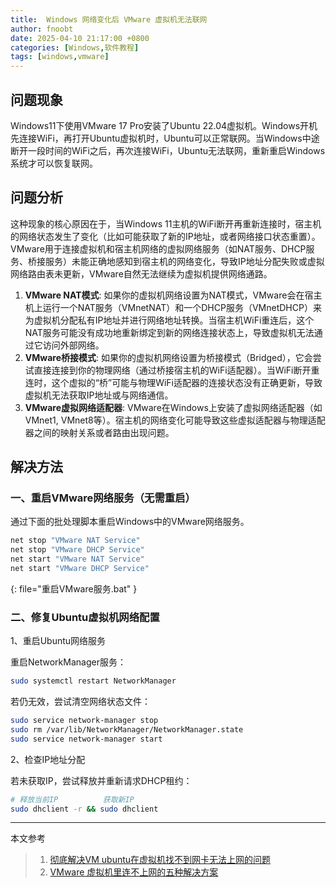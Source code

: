 ```yaml
---
title:  Windows 网络变化后 VMware 虚拟机无法联网
author: fnoobt
date: 2025-04-10 21:17:00 +0800
categories: [Windows,软件教程]
tags: [windows,vmware]
---
```


## 问题现象
Windows11下使用VMware 17 Pro安装了Ubuntu 22.04虚拟机。Windows开机先连接WiFi，再打开Ubuntu虚拟机时，Ubuntu可以正常联网。当Windows中途断开一段时间的WiFi之后，再次连接WiFi，Ubuntu无法联网，重新重启Windows系统才可以恢复联网。

## 问题分析
这种现象的核心原因在于，当Windows 11主机的WiFi断开再重新连接时，宿主机的网络状态发生了变化（比如可能获取了新的IP地址，或者网络接口状态重置）。VMware用于连接虚拟机和宿主机网络的虚拟网络服务（如NAT服务、DHCP服务、桥接服务）未能正确地感知到宿主机的网络变化，导致IP地址分配失败或虚拟网络路由表未更新，VMware自然无法继续为虚拟机提供网络通路。

1. **VMware NAT模式**: 如果你的虚拟机网络设置为NAT模式，VMware会在宿主机上运行一个NAT服务（VMnetNAT）和一个DHCP服务（VMnetDHCP）来为虚拟机分配私有IP地址并进行网络地址转换。当宿主机WiFi重连后，这个NAT服务可能没有成功地重新绑定到新的网络连接状态上，导致虚拟机无法通过它访问外部网络。
2. **VMware桥接模式**: 如果你的虚拟机网络设置为桥接模式（Bridged），它会尝试直接连接到你的物理网络（通过桥接宿主机的WiFi适配器）。当WiFi断开重连时，这个虚拟的“桥”可能与物理WiFi适配器的连接状态没有正确更新，导致虚拟机无法获取IP地址或与网络通信。
3. **VMware虚拟网络适配器**: VMware在Windows上安装了虚拟网络适配器（如VMnet1, VMnet8等）。宿主机的网络变化可能导致这些虚拟适配器与物理适配器之间的映射关系或者路由出现问题。

## 解决方法
### 一、​重启VMware网络服务（无需重启）
通过下面的批处理脚本重启Windows中的VMware网络服务。

```bat
net stop "VMware NAT Service"
net stop "VMware DHCP Service"
net start "VMware NAT Service"
net start "VMware DHCP Service"
```
{: file="重启VMware服务.bat" }

### 二、修复Ubuntu虚拟机网络配置​
1、重启Ubuntu网络服务

重启NetworkManager服务：

```bash
sudo systemctl restart NetworkManager
```

若仍无效，尝试清空网络状态文件：

```bash
sudo service network-manager stop
sudo rm /var/lib/NetworkManager/NetworkManager.state
sudo service network-manager start
```

2、检查IP地址分配

若未获取IP，尝试释放并重新请求DHCP租约：

```bash
# 释放当前IP          获取新IP
sudo dhclient -r && sudo dhclient
```

****

本文参考

> 1. [彻底解决VM ubuntu在虚拟机找不到网卡无法上网的问题](https://blog.csdn.net/linZinan_/article/details/135262830)
> 2. [VMware 虚拟机里连不上网的五种解决方案](https://cloud.tencent.com/developer/article/2103898)